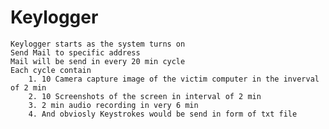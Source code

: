 # Keylogger
	Keylogger starts as the system turns on
 	Send Mail to specific address
	Mail will be send in every 20 min cycle
	Each cycle contain 
		1. 10 Camera capture image of the victim computer in the inverval of 2 min
		2. 10 Screenshots of the screen in interval of 2 min
		3. 2 min audio recording in very 6 min
		4. And obviosly Keystrokes would be send in form of txt file
